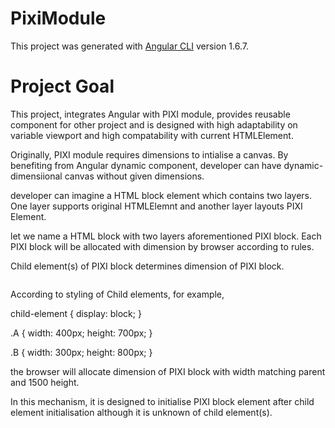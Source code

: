 # PixiModule

This project was generated with [Angular CLI](https://github.com/angular/angular-cli) version 1.6.7.

# Project Goal

This project, integrates Angular with PIXI module, provides 
reusable component for other project and is designed with high  adaptability on variable viewport and high compatability with current HTMLElement.


Originally, PIXI module requires dimensions to intialise a canvas.
By benefiting from Angular dynamic component, developer can have dynamic-dimensiional canvas without given dimensions.

developer can imagine a HTML block element which contains two layers. One layer supports original HTMLElemnt and another layer layouts PIXI Element.

let we name a HTML block with two layers aforementioned PIXI block.
Each PIXI block will be allocated with dimension by browser according to rules.

Child element(s) of PIXI block determines dimension of PIXI block.
<code>
    <pixi-block>
        <child-element class="A"></child-element>
        <child-element class="B"></child-element>
    </pixi-block>
</code> 

According to styling of Child elements, for example,

child-element {
    display: block;
}

.A {
    width: 400px;
    height: 700px;
}

.B {
    width: 300px;
    height: 800px;
}

the browser will allocate dimension of PIXI block with width matching parent and 1500 height.

In this mechanism, it is designed to initialise PIXI block element after child element initialisation although it is unknown of child element(s).
